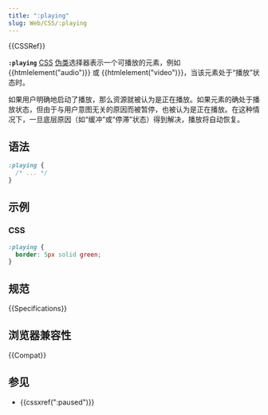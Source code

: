 ```yaml
---
title: ":playing"
slug: Web/CSS/:playing
---
```


{{CSSRef}}

**`:playing`** [CSS](/zh-CN/docs/Web/CSS) [伪类](/zh-CN/docs/Web/CSS/Pseudo-classes)选择器表示一个可播放的元素，例如 {{htmlelement("audio")}} 或 {{htmlelement("video")}}，当该元素处于“播放”状态时。

如果用户明确地启动了播放，那么资源就被认为是正在播放。如果元素的确处于播放状态，但由于与用户意图无关的原因而被暂停，也被认为是正在播放。在这种情况下，一旦底层原因（如“缓冲”或“停滞”状态）得到解决，播放将自动恢复。

## 语法

```css
:playing {
  /* ... */
}
```

## 示例

### CSS

```css
:playing {
  border: 5px solid green;
}
```

## 规范

{{Specifications}}

## 浏览器兼容性

{{Compat}}

## 参见

- {{cssxref(":paused")}}
